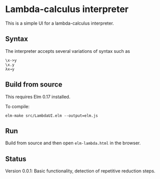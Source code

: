 Lambda-calculus interpreter
=================

This is a simple UI for a lambda-calculus interpreter.

## Syntax

The interpreter accepts several variations of syntax such as 

```
\x->y
\x.y
λx→y
```

## Build from source

This requires Elm 0.17 installed.

To compile:

```
elm-make src/LambdaUI.elm --output=elm.js
```

## Run

Build from source and then open `elm-lambda.html` in the browser.

## Status

Version 0.0.1: Basic functionality, detection of repetitive reduction steps.
